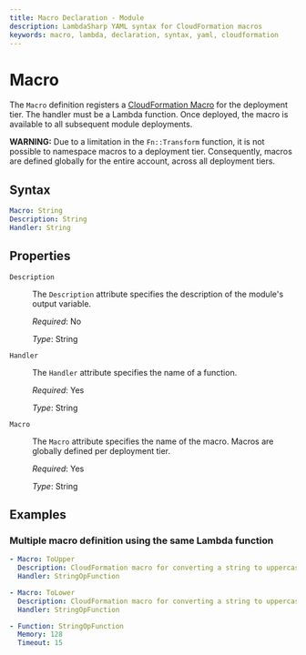 ```yaml
---
title: Macro Declaration - Module
description: LambdaSharp YAML syntax for CloudFormation macros
keywords: macro, lambda, declaration, syntax, yaml, cloudformation
---
```

# Macro

The `Macro` definition registers a [CloudFormation Macro](https://docs.aws.amazon.com/AWSCloudFormation/latest/UserGuide/template-macros.html) for the deployment tier. The handler must be a Lambda function. Once deployed, the macro is available to all subsequent module deployments.

**WARNING:** Due to a limitation in the `Fn::Transform` function, it is not possible to namespace macros to a deployment tier. Consequently, macros are defined globally for the entire account, across all deployment tiers.

## Syntax

```yaml
Macro: String
Description: String
Handler: String
```

## Properties

<dl>

<dt><code>Description</code></dt>
<dd>

The <code>Description</code> attribute specifies the description of the module's output variable.

<i>Required</i>: No

<i>Type</i>: String
</dd>

<dt><code>Handler</code></dt>
<dd>

The <code>Handler</code> attribute specifies the name of a function.

<i>Required</i>: Yes

<i>Type</i>: String
</dd>

</dl>

<dt><code>Macro</code></dt>
<dd>

The <code>Macro</code> attribute specifies the name of the macro. Macros are globally defined per deployment tier.

<i>Required</i>: Yes

<i>Type</i>: String
</dd>

## Examples

### Multiple macro definition using the same Lambda function

```yaml
- Macro: ToUpper
  Description: CloudFormation macro for converting a string to uppercase
  Handler: StringOpFunction

- Macro: ToLower
  Description: CloudFormation macro for converting a string to uppercase
  Handler: StringOpFunction

- Function: StringOpFunction
  Memory: 128
  Timeout: 15
```
